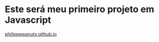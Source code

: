 # Este será meu primeiro projeto em Javascript
[philippewanuty.github.io](philippewanuty.github.io)

